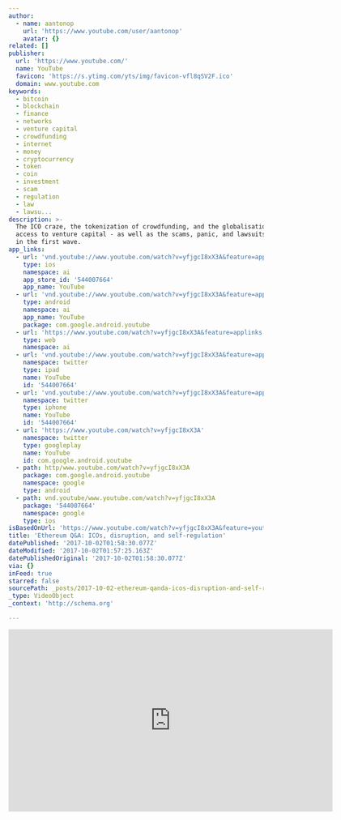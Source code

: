 ```yaml
---
author:
  - name: aantonop
    url: 'https://www.youtube.com/user/aantonop'
    avatar: {}
related: []
publisher:
  url: 'https://www.youtube.com/'
  name: YouTube
  favicon: 'https://s.ytimg.com/yts/img/favicon-vfl8qSV2F.ico'
  domain: www.youtube.com
keywords:
  - bitcoin
  - blockchain
  - finance
  - networks
  - venture capital
  - crowdfunding
  - internet
  - money
  - cryptocurrency
  - token
  - coin
  - investment
  - scam
  - regulation
  - law
  - lawsu...
description: >-
  The ICO craze, the tokenization of crowdfunding, and the globalisation of
  access to venture capital - as well as the scams, panic, and lawsuits coming
  in the first wave.
app_links:
  - url: 'vnd.youtube://www.youtube.com/watch?v=yfjgcI8xX3A&feature=applinks'
    type: ios
    namespace: ai
    app_store_id: '544007664'
    app_name: YouTube
  - url: 'vnd.youtube://www.youtube.com/watch?v=yfjgcI8xX3A&feature=applinks'
    type: android
    namespace: ai
    app_name: YouTube
    package: com.google.android.youtube
  - url: 'https://www.youtube.com/watch?v=yfjgcI8xX3A&feature=applinks'
    type: web
    namespace: ai
  - url: 'vnd.youtube://www.youtube.com/watch?v=yfjgcI8xX3A&feature=applinks'
    namespace: twitter
    type: ipad
    name: YouTube
    id: '544007664'
  - url: 'vnd.youtube://www.youtube.com/watch?v=yfjgcI8xX3A&feature=applinks'
    namespace: twitter
    type: iphone
    name: YouTube
    id: '544007664'
  - url: 'https://www.youtube.com/watch?v=yfjgcI8xX3A'
    namespace: twitter
    type: googleplay
    name: YouTube
    id: com.google.android.youtube
  - path: http/www.youtube.com/watch?v=yfjgcI8xX3A
    package: com.google.android.youtube
    namespace: google
    type: android
  - path: vnd.youtube/www.youtube.com/watch?v=yfjgcI8xX3A
    package: '544007664'
    namespace: google
    type: ios
isBasedOnUrl: 'https://www.youtube.com/watch?v=yfjgcI8xX3A&feature=youtu.be'
title: 'Ethereum Q&A: ICOs, disruption, and self-regulation'
datePublished: '2017-10-02T01:58:30.077Z'
dateModified: '2017-10-02T01:57:25.163Z'
datePublishedOriginal: '2017-10-02T01:58:30.077Z'
via: {}
inFeed: true
starred: false
sourcePath: _posts/2017-10-02-ethereum-qanda-icos-disruption-and-self-regulation.md
_type: VideoObject
_context: 'http://schema.org'

---
```

<iframe src="https://cdn.embedly.com/widgets/media.html?src=https%3A%2F%2Fwww.youtube.com%2Fembed%2FyfjgcI8xX3A%3Ffeature%3Doembed&amp;url=http%3A%2F%2Fwww.youtube.com%2Fwatch%3Fv%3DyfjgcI8xX3A&amp;image=https%3A%2F%2Fi.ytimg.com%2Fvi%2FyfjgcI8xX3A%2Fhqdefault.jpg&amp;key=a715cf41cc93453ca338d350cd26f87b&amp;type=text%2Fhtml&amp;schema=youtube" width="640" height="360" scrolling="no" frameborder="0" allowfullscreen="" style=""></iframe>